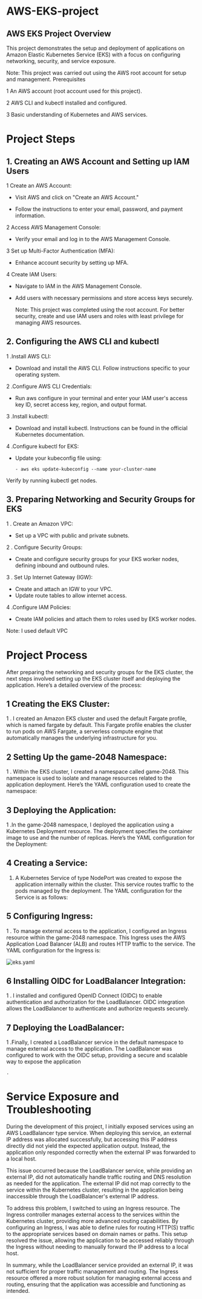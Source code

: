 # AWS-EKS-project
## AWS EKS Project Overview

This project demonstrates the setup and deployment of applications on Amazon Elastic Kubernetes Service (EKS) with a focus on configuring networking, security, and service exposure. 

Note: This project was carried out using the AWS root account for setup and management.
Prerequisites

   1 An AWS account (root account used for this project).
   
   2 AWS CLI and kubectl installed and configured.
   
   3 Basic understanding of Kubernetes and AWS services.

# Project Steps
## 1. Creating an AWS Account and Setting up IAM Users

1 Create an AWS Account:
   
- Visit AWS and click on "Create an AWS Account."

- Follow the instructions to enter your email, password, and payment information.

 2 Access AWS Management Console:
   
- Verify your email and log in to the AWS Management Console.

3 Set up Multi-Factor Authentication (MFA):
   
- Enhance account security by setting up MFA.

4 Create IAM Users:
   
- Navigate to IAM in the AWS Management Console.
      
- Add users with necessary permissions and store access keys securely.

  Note: This project was completed using the root account. For better security, create and use IAM users and roles with least privilege for managing AWS resources.

## 2. Configuring the AWS CLI and kubectl

1 .Install AWS CLI:
   
- Download and install the AWS CLI. Follow instructions specific to your operating system.

2 .Configure AWS CLI Credentials:
   
- Run aws configure in your terminal and enter your IAM user's access key ID, secret access key, region, and output format.

3 .Install kubectl:
    
- Download and install kubectl. Instructions can be found in the official Kubernetes documentation.

4 .Configure kubectl for EKS:
   
- Update your kubeconfig file using:
     
      - aws eks update-kubeconfig --name your-cluster-name
   
 Verify by running kubectl get nodes.

## 3. Preparing Networking and Security Groups for EKS

1  . Create an Amazon VPC:
 
- Set up a VPC with public and private subnets.

2 . Configure Security Groups:
  
- Create and configure security groups for your EKS worker nodes, defining inbound and outbound rules.

3 . Set Up Internet Gateway (IGW):
  
- Create and attach an IGW to your VPC.
- Update route tables to allow internet access.

4 .Configure IAM Policies:
- Create IAM policies and attach them to roles used by EKS worker nodes.

Note: I used default VPC



# Project Process

After preparing the networking and security groups for the EKS cluster, the next steps involved setting up the EKS cluster itself and deploying the application. Here’s a detailed overview of the process:

  ## 1 Creating the EKS Cluster:
    
 1 . I created an Amazon EKS cluster and used the default Fargate profile, which is named fargate by default. This Fargate profile enables the cluster to run pods on AWS Fargate, a serverless compute engine that automatically manages the                   underlying infrastructure for you.

## 2 Setting Up the game-2048 Namespace:
   
1 . Within the EKS cluster, I created a namespace called game-2048. This namespace is used to isolate and manage resources related to the application deployment. Here’s the YAML configuration used to create the namespace:

  
## 3 Deploying the Application:

   1 .In the game-2048 namespace, I deployed the application using a Kubernetes Deployment resource. The deployment specifies the container image to use and the number of replicas. Here’s the YAML configuration for the Deployment:


##  4 Creating a Service:

1. A Kubernetes Service of type NodePort was created to expose the application internally within the cluster. This service routes traffic to the pods managed by the deployment. The YAML configuration for the Service is as follows:




## 5 Configuring Ingress:

 1 . To manage external access to the application, I configured an Ingress resource within the game-2048 namespace. This Ingress uses the AWS Application Load Balancer (ALB) and routes HTTP traffic to the service. The YAML configuration                 for the Ingress is:

![eks.yaml](AWS-EKS-project/eks.yaml)

## 6 Installing OIDC for LoadBalancer Integration:

   1 . I installed and configured OpenID Connect (OIDC) to enable authentication and authorization for the LoadBalancer. OIDC integration allows the LoadBalancer to authenticate and authorize requests securely.


## 7 Deploying the LoadBalancer:

   1 .Finally, I created a LoadBalancer service in the default namespace to manage external access to the application. The LoadBalancer was configured to work with the OIDC setup, providing a secure and scalable way to expose the application
    
    .

  # Service Exposure and Troubleshooting

During the development of this project, I initially exposed services using an AWS LoadBalancer type service. When deploying this service, an external IP address was allocated successfully, but accessing this IP address directly did not yield the expected application output. Instead, the application only responded correctly when the external IP was forwarded to a local host.

This issue occurred because the LoadBalancer service, while providing an external IP, did not automatically handle traffic routing and DNS resolution as needed for the application. The external IP did not map correctly to the service within the Kubernetes cluster, resulting in the application being inaccessible through the LoadBalancer's external IP address.

To address this problem, I switched to using an Ingress resource. The Ingress controller manages external access to the services within the Kubernetes cluster, providing more advanced routing capabilities. By configuring an Ingress, I was able to define rules for routing HTTP(S) traffic to the appropriate services based on domain names or paths. This setup resolved the issue, allowing the application to be accessed reliably through the Ingress without needing to manually forward the IP address to a local host.

In summary, while the LoadBalancer service provided an external IP, it was not sufficient for proper traffic management and routing. The Ingress resource offered a more robust solution for managing external access and routing, ensuring that the application was accessible and functioning as intended.
